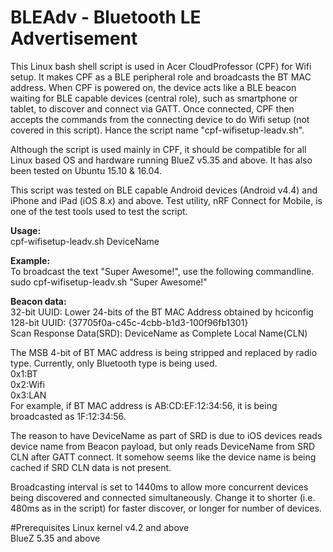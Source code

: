 # BLEAdv - Bluetooth LE Advertisement
This Linux bash shell script is used in Acer CloudProfessor (CPF) for Wifi setup.  It makes CPF as a BLE peripheral role and broadcasts the BT MAC address.  When CPF is powered on, the device acts like a BLE beacon waiting for BLE capable devices (central role), such as smartphone or tablet, to discover and connect via GATT.  Once connected, CPF then accepts the commands from the connecting device to do Wifi setup (not covered in this script).  Hance the script name "cpf-wifisetup-leadv.sh".

Although the script is used mainly in CPF, it should be compatible for all Linux based OS and hardware running BlueZ v5.35 and above.  It has also been tested on Ubuntu 15.10 & 16.04.

This script was tested on BLE capable Android devices (Android v4.4) and iPhone and iPad (iOS 8.x) and above.  Test utility, nRF Connect for Mobile, is one of the test tools used to test the script.

<b>Usage:</b><br/>
cpf-wifisetup-leadv.sh DeviceName

<b>Example:</b><br/>
To broadcast the text "Super Awesome!", use the following commandline.<br/>
sudo cpf-wifisetup-leadv.sh "Super Awesome!"

<b>Beacon data:</b><br/>
32-bit UUID: Lower 24-bits of the BT MAC Address obtained by hciconfig<br/>
128-bit UUID: {37705f0a-c45c-4cbb-b1d3-100f96fb1301}<br/>
Scan Response Data(SRD): DeviceName as Complete Local Name(CLN) <br/>

The MSB 4-bit of BT MAC address is being stripped and replaced by radio type.  Currently, only Bluetooth type is being used.<br/>
0x1:BT<br/>
0x2:Wifi<br/>
0x3:LAN<br/>
For example, if BT MAC address is AB:CD:EF:12:34:56, it is being broadcasted as 1F:12:34:56.<br/>

The reason to have DeviceName as part of SRD is due to iOS devices reads device name from Beacon payload, but only reads DeviceName from SRD CLN after GATT connect.  It somehow seems like the device name is being cached if SRD CLN data is not present.

Broadcasting interval is set to 1440ms to allow more concurrent devices being discovered and connected simultaneously.  Change it to shorter (i.e. 480ms as in the script) for faster discover, or longer for number of devices.

#Prerequisites
Linux kernel v4.2 and above <br/>
BlueZ 5.35 and above


